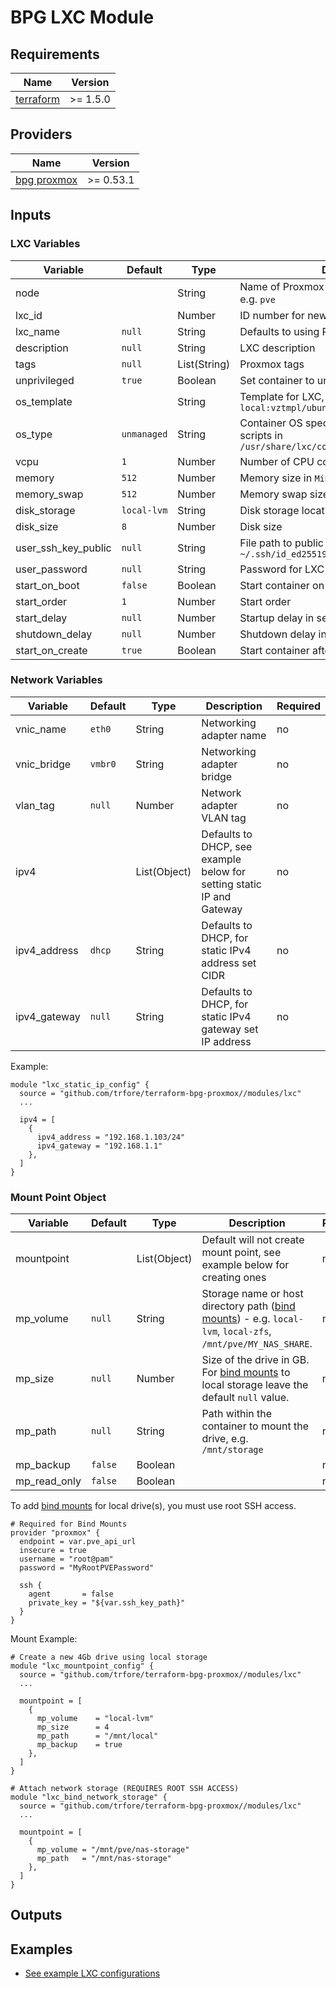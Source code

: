 # BPG LXC Module

## Requirements

| Name        | Version  |
| ----------- | -------- |
| [terraform] | >= 1.5.0 |

## Providers

| Name          | Version   |
| ------------- | --------- |
| [bpg proxmox] | >= 0.53.1 |

## Inputs

### LXC Variables

| Variable            | Default     | Type         | Description                                                                                      | Required |
| ------------------- | ----------- | ------------ | ------------------------------------------------------------------------------------------------ | -------- |
| node                |             | String       | Name of Proxmox node to provision LXC on, e.g. `pve`                                             | **Yes**  |
| lxc_id              |             | Number       | ID number for new LXC                                                                            | **Yes**  |
| lxc_name            | `null`      | String       | Defaults to using PVE naming, e.g. `CT<LXC_ID>`                                                  | no       |
| description         | `null`      | String       | LXC description                                                                                  | no       |
| tags                | `null`      | List(String) | Proxmox tags                                                                                     | no       |
| unprivileged        | `true`      | Boolean      | Set container to unprivileged                                                                    | no       |
| os_template         |             | String       | Template for LXC, e.g. `local:vztmpl/ubuntu.tar.gz`                                              | **Yes**  |
| os_type             | `unmanaged` | String       | Container OS specific setup, uses setup scripts in `/usr/share/lxc/config/<os_type>.common.conf` | no       |
| vcpu                | `1`         | Number       | Number of CPU cores                                                                              | no       |
| memory              | `512`       | Number       | Memory size in `MiB`                                                                             | no       |
| memory_swap         | `512`       | Number       | Memory swap size in `MiB`                                                                        | no       |
| disk_storage        | `local-lvm` | String       | Disk storage location                                                                            | no       |
| disk_size           | `8`         | Number       | Disk size                                                                                        | no       |
| user_ssh_key_public | `null`      | String       | File path to public SSH key for LXC user, e.g. `~/.ssh/id_ed25519.pub`                           | no       |
| user_password       | `null`      | String       | Password for LXC user                                                                            | no       |
| start_on_boot       | `false`     | Boolean      | Start container on PVE boot                                                                      | no       |
| start_order         | `1`         | Number       | Start order                                                                                      | no       |
| start_delay         | `null`      | Number       | Startup delay in seconds                                                                         | no       |
| shutdown_delay      | `null`      | Number       | Shutdown delay in seconds                                                                        | no       |
| start_on_create     | `true`      | Boolean      | Start container after creation                                                                   | no       |

### Network Variables

| Variable     | Default | Type         | Description                                                           | Required |
| ------------ | ------- | ------------ | --------------------------------------------------------------------- | -------- |
| vnic_name    | `eth0`  | String       | Networking adapter name                                               | no       |
| vnic_bridge  | `vmbr0` | String       | Networking adapter bridge                                             | no       |
| vlan_tag     | `null`  | Number       | Network adapter VLAN tag                                              | no       |
| ipv4         |         | List(Object) | Defaults to DHCP, see example below for setting static IP and Gateway | no       |
| ipv4_address | `dhcp`  | String       | Defaults to DHCP, for static IPv4 address set CIDR                    | no       |
| ipv4_gateway | `null`  | String       | Defaults to DHCP, for static IPv4 gateway set IP address              | no       |

Example:

```HCL
module "lxc_static_ip_config" {
  source = "github.com/trfore/terraform-bpg-proxmox//modules/lxc"
  ...

  ipv4 = [
    {
      ipv4_address = "192.168.1.103/24"
      ipv4_gateway = "192.168.1.1"
    },
  ]
}
```

### Mount Point Object

| Variable     | Default | Type         | Description                                                                                                   | Required |
| ------------ | ------- | ------------ | ------------------------------------------------------------------------------------------------------------- | -------- |
| mountpoint   |         | List(Object) | Default will not create mount point, see example below for creating ones                                      | no       |
| mp_volume    | `null`  | String       | Storage name or host directory path ([bind mounts]) - e.g. `local-lvm`, `local-zfs`, `/mnt/pve/MY_NAS_SHARE`. | no       |
| mp_size      | `null`  | Number       | Size of the drive in GB. For [bind mounts] to local storage leave the default `null` value.                   | no       |
| mp_path      | `null`  | String       | Path within the container to mount the drive, e.g. `/mnt/storage`                                             | no       |
| mp_backup    | `false` | Boolean      |                                                                                                               | no       |
| mp_read_only | `false` | Boolean      |                                                                                                               | no       |

To add [bind mounts] for local drive(s), you must use root SSH access.

```HCL
# Required for Bind Mounts
provider "proxmox" {
  endpoint = var.pve_api_url
  insecure = true
  username = "root@pam"
  password = "MyRootPVEPassword"

  ssh {
    agent       = false
    private_key = "${var.ssh_key_path}"
  }
}
```

Mount Example:

```HCL
# Create a new 4Gb drive using local storage
module "lxc_mountpoint_config" {
  source = "github.com/trfore/terraform-bpg-proxmox//modules/lxc"
  ...

  mountpoint = [
    {
      mp_volume    = "local-lvm"
      mp_size      = 4
      mp_path      = "/mnt/local"
      mp_backup    = true
    },
  ]
}

# Attach network storage (REQUIRES ROOT SSH ACCESS)
module "lxc_bind_network_storage" {
  source = "github.com/trfore/terraform-bpg-proxmox//modules/lxc"
  ...

  mountpoint = [
    {
      mp_volume = "/mnt/pve/nas-storage"
      mp_path   = "/mnt/nas-storage"
    },
  ]
}
```

## Outputs

## Examples

- [See example LXC configurations](../../examples/lxc/main.tf)

[terraform]: https://github.com/hashicorp/terraform
[bpg proxmox]: https://github.com/bpg/terraform-provider-proxmox
[bind mounts]: https://pve.proxmox.com/wiki/Unprivileged_LXC_containers#Using_local_directory_bind_mount_points
